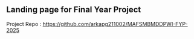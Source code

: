 ## Landing page for Final Year Project

Project Repo : https://github.com/arkapg211002/MAFSMBMDDPWI-FYP-2025
